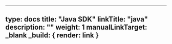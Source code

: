 
---
type: docs
title: "Java SDK"
linkTitle: "java"
description: ""
weight: 1
manualLinkTarget: _blank
_build: { render: link }
---



